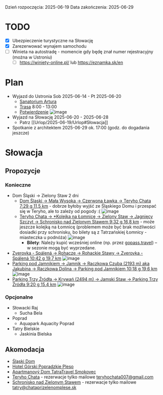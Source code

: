 Dzień rozpoczęcia: 2025-06-19
Data zakończenia: 2025-06-29
# TODO
- [x] Ubezpieczenie turystyczne na Słowację
- [x] Zarezerwować wynajem samochodu
- [ ] Winieta na autostradę - momencie gdy będę znał numer rejestracyjny (można w Ustroniu)
	- [ ] https://winiety-online.pl/ lub https://eznamka.sk/en
# Plan
* Wyjazd do Ustronia Sob 2025-06-14 -  Pt 2025-06-20
	* [Sanatorium Artura](https://maps.app.goo.gl/xgrRHm4oWSPmnCFE7)
	* [Trasa](https://maps.app.goo.gl/qeUcr7MDdU1kgpDt6) 8:00 - 13:00
	* [Potwierdzenie](https://secure.booking.com/confirmation.en-us.html?label=gen173nr-1FCAEoggI46AdIM1gEaLYBiAEBmAExuAEZyAEP2AEB6AEB-AECiAIBqAIDuAKt2afBBsACAdICJGJmMWVkYTBkLTRjNTEtNGQ4OS1hMjg3LTZmMmNkMGY0ZGE4ZdgCBeACAQ&sid=17d1187e4ebde5cd31d7ff98c8f17531&aid=304142&auth_key=hU1BctMaNeOQzmKx&source=mytrips)
	![image](20250607115130.png)
* Wyjazd na Słowację 2025-06-20 - 2025-06-28
	* Patrz [[Urlop/2025-06-19/Urlop#Słowacja]]
* Spotkanie z architektem 2025-06-29 ok. 17:00 (godz. do dogadania jeszcze)
# Słowacja
## Propozycje
### Konieczne
* Dom Śląski -> Zielony Staw 2 dni
	* [Dom Śląski -> Mała Wysoka -> Czerwona Ławka -> Teryho Chata 7:29 g 11,5 km](https://mapy.com/s/cahapobede) - dobrze byłoby wyjść ze Śląskiego Domu i przespać się w Teryho, ale to zależy od pogody :( 
	![image](20250608140903.png)
	* [Teryho Chata -> \*Kolejką na Łomnicę -> Zielony Staw -> Jagnięcy Szczyt -> Schronisko nad Zielonym Stawem 9:32 g 16,8 km](https://mapy.com/s/jucahuroda) - może jeszcze kolejką na Łomnicę (problemem może być brak możliwości dosiadki przy schronisku, bo bilety są z Tatrzańskiej Łomnicy - miasteczka u podnóża)
	![image](20250608140816.png)
		* **Bilety**: Należy kupić wcześniej online (np. przez [gopass.travel](https://gopass.travel)) – w sezonie mogą być wyprzedane.
* [Zverovka - Spálená -> Rohacze -> Rohackie Stawy -> Zverovka - Spálená 10:42 g 19,7 km](https://mapy.com/s/mutepekego)
![image](20250608141116.png)
* [Parking pod Jamnikiem -> Jamnik -> Raczkowa Czuba (2193 m) aka Jakubina -> Raczkowa Dolina -> Parking pod Jamnikiem 10:18 g 19,6 km](https://mapy.com/s/heretezecu)
![image](20250608140703.png)
* [Parking Trzy Źródła -> Krywań (2494 m) -> Jamski Staw -> Parking Trzy Źródła 9:20 g 15,4 km](https://mapy.com/s/kugohepeka)
![image](20250608140726.png)
### Opcjonalne
* Słowacki Raj
	* Sucha Bela
* Poprad
	* Aquapark Aquacity Poprad
* Tatry Bielskie
	* Jaskinia Bielska
## Akomodacja
* [Śląski Dom](https://www.booking.com/hotel/sk/sliezsky-dom.html?aid=808251&auth_success=1)
* [Hotel Górski Popradzkie Pleso](https://www.booking.com/hotel/sk/popredska-c-pleso.pl.html?aid=808251&sid=cbe754afe62a7199d98333d1c2456e04&all_sr_blocks=33363903_400817965_1_33_0&checkin=2025-06-20&checkout=2025-06-28&dest_id=-847329&dest_type=city&dist=0&group_adults=1&group_children=0&hapos=3&highlighted_blocks=33363903_400817965_1_33_0&hpos=3&matching_block_id=33363903_400817965_1_33_0&no_rooms=1&req_adults=1&req_children=0&room1=A&sb_price_type=total&sr_order=popularity&sr_pri_blocks=33363903_400817965_1_33_0__43269&srepoch=1749320171&srpvid=f10c806ec0c7096c&type=total&ucfs=1&#hotelTmpl)
* [Apartmanový Dom TatraTravel Smokovec](https://www.booking.com/hotel/sk/smokovec-apartmanovy-dom.pl.html?aid=808251&sid=cbe754afe62a7199d98333d1c2456e04&all_sr_blocks=38778302_332799193_0_2_0_788660&checkin=2025-06-20&checkout=2025-06-28&dest_id=-847329&dest_type=city&dist=0&group_adults=1&group_children=0&hapos=2&highlighted_blocks=38778302_332799193_0_2_0_788660&hpos=2&matching_block_id=38778302_332799193_0_2_0_788660&no_rooms=1&req_adults=1&req_children=0&room1=A&sb_price_type=total&sr_order=popularity&sr_pri_blocks=38778302_332799193_0_2_0_788660_83736&srepoch=1749320167&srpvid=f10c806ec0c7096c&type=total&ucfs=1&#hotelTmpl)
* [Teryho Chata](https://www.teryhochata.sk/en/accommodation/) - rezerwacje tylko mailowe teryhochata007@gmail.com
* [Schronisko nad Zielonym Stawem](https://chataprizelenomplese.sk/en/) - rezerwacje tylko mailowe tatry@chataprizelenomplese.sk